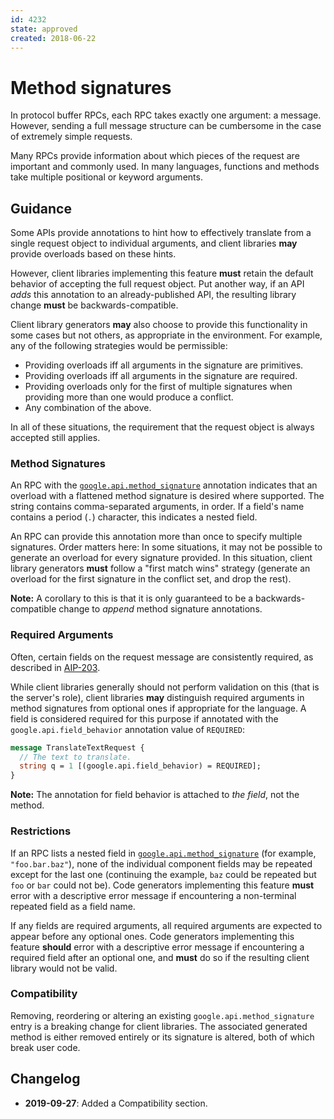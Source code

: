 ```yaml
---
id: 4232
state: approved
created: 2018-06-22
---
```


# Method signatures

In protocol buffer RPCs, each RPC takes exactly one argument: a message.
However, sending a full message structure can be cumbersome in the case of
extremely simple requests.

Many RPCs provide information about which pieces of the request are important
and commonly used. In many languages, functions and methods take multiple
positional or keyword arguments.

## Guidance

Some APIs provide annotations to hint how to effectively translate from a
single request object to individual arguments, and client libraries **may**
provide overloads based on these hints.

However, client libraries implementing this feature **must** retain the default
behavior of accepting the full request object. Put another way, if an API
_adds_ this annotation to an already-published API, the resulting library
change **must** be backwards-compatible.

Client library generators **may** also choose to provide this functionality in
some cases but not others, as appropriate in the environment. For example, any
of the following strategies would be permissible:

- Providing overloads iff all arguments in the signature are primitives.
- Providing overloads iff all arguments in the signature are required.
- Providing overloads only for the first of multiple signatures when providing
  more than one would produce a conflict.
- Any combination of the above.

In all of these situations, the requirement that the request object is always
accepted still applies.

### Method Signatures

An RPC with the [`google.api.method_signature`][method_signature] annotation
indicates that an overload with a flattened method signature is desired where
supported. The string contains comma-separated arguments, in order. If a
field's name contains a period (`.`) character, this indicates a nested field.

An RPC can provide this annotation more than once to specify multiple
signatures. Order matters here: In some situations, it may not be possible to
generate an overload for every signature provided. In this situation, client
library generators **must** follow a "first match wins" strategy (generate an
overload for the first signature in the conflict set, and drop the rest).

**Note:** A corollary to this is that it is only guaranteed to be a
backwards-compatible change to _append_ method signature annotations.

### Required Arguments

Often, certain fields on the request message are consistently required, as
described in [AIP-203][].

While client libraries generally should not perform validation on this (that is
the server's role), client libraries **may** distinguish required arguments in
method signatures from optional ones if appropriate for the language. A field
is considered required for this purpose if annotated with the
`google.api.field_behavior` annotation value of `REQUIRED`:

```proto
message TranslateTextRequest {
  // The text to translate.
  string q = 1 [(google.api.field_behavior) = REQUIRED];
}
```

**Note:** The annotation for field behavior is attached to _the field_, not the
method.

### Restrictions

If an RPC lists a nested field in
[`google.api.method_signature`][method_signature] (for example,
`"foo.bar.baz"`), none of the individual component fields may be repeated
except for the last one (continuing the example, `baz` could be repeated but
`foo` or `bar` could not be). Code generators implementing this feature
**must** error with a descriptive error message if encountering a non-terminal
repeated field as a field name.

If any fields are required arguments, all required arguments are expected to
appear before any optional ones. Code generators implementing this feature
**should** error with a descriptive error message if encountering a required
field after an optional one, and **must** do so if the resulting client library
would not be valid.

### Compatibility

Removing, reordering or altering an existing `google.api.method_signature`
entry is a breaking change for client libraries. The associated generated
method is either removed entirely or its signature is altered, both of which
break user code.

## Changelog

- **2019-09-27**: Added a Compatibility section.

<!-- prettier-ignore-start -->
[aip-203]: ../0203.md
[method_signature]: https://github.com/googleapis/api-common-protos/blob/master/google/api/client.proto#L100
<!-- prettier-ignore-end -->
